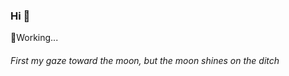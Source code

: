 ### Hi 👋

<!--
**17301076phc/17301076phc** is a ✨ _special_ ✨ repository because its `README.md` (this file) appears on your GitHub profile.

Here are some ideas to get you started:

- 🔭 I’m currently working on ...
- 🌱 I’m currently learning ...
- 👯 I’m looking to collaborate on ...
- 🤔 I’m looking for help with ...
- 💬 Ask me about ...
- 📫 How to reach me: ...
- 😄 Pronouns: ...
- ⚡ Fun fact: ...
-->
<!--
I'm trying to make something.

Something about me:

A Java engineer who focused on SR research during graduate school.

&#x1F393;School: Beijing Jiaotong University

&#x1F4F0;Paper: [A COMPREHENSIVE COMPARISON OF PROJECTIONS IN OMNIDIRECTIONAL
SUPER-RESOLUTION](https://arxiv.org/abs/2304.06497)
-->
&#x1F463;Working...


###### First my gaze toward the moon, but the moon shines on the ditch
